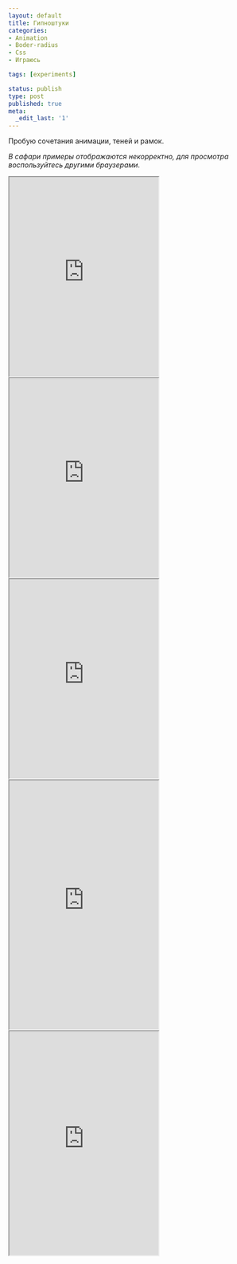 ```yaml
---
layout: default
title: Гипноштуки
categories:
- Animation
- Boder-radius
- Css
- Играюсь

tags: [experiments]

status: publish
type: post
published: true
meta:
  _edit_last: '1'
---
```

Пробую сочетания анимации, теней и рамок.

<i>В сафари примеры отображаются некорректно, для просмотра воспользуйтесь другими браузерами</i>.<!--more-->

<iframe class="jsbin" style="height: 400px" src="http://jsbin.com/macikoxaco/1/embed?output"></iframe>


<iframe class="jsbin" style="height: 400px" src="http://jsbin.com/owICoyi/41/embed?output"></iframe>

<iframe class="jsbin" style="height: 400px" src="http://jsbin.com/owICoyi/42/embed?output"></iframe>

<iframe class="jsbin" style="height: 500px" src="http://jsbin.com/zanegip/1/embed?output"></iframe>

<iframe class="jsbin" style="height: 450px" src="http://jsbin.com/owICoyi/45/embed?output"></iframe>
